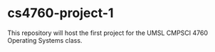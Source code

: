 # cs4760-project-1
This repository will host the first project for the UMSL CMPSCI 4760 Operating Systems class.
